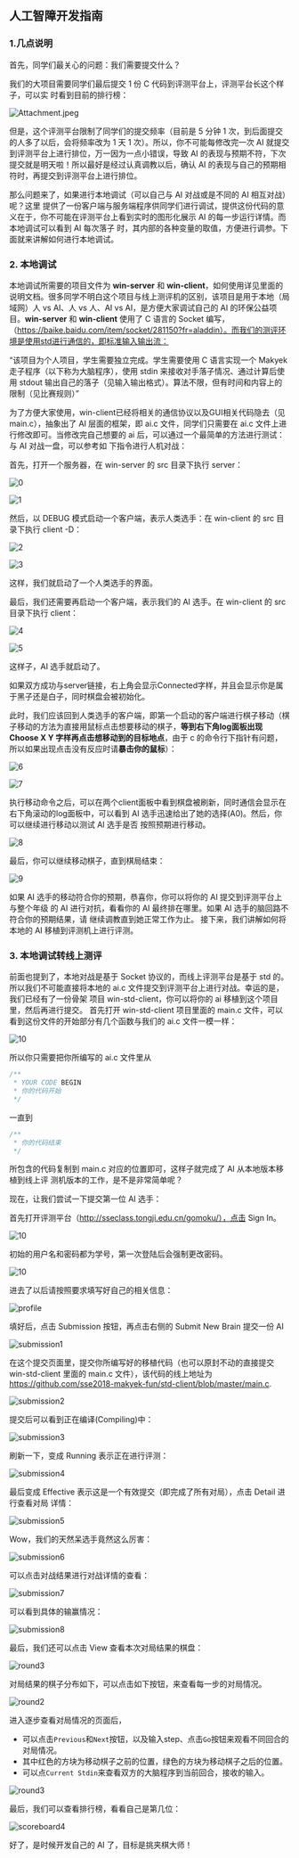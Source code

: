## 人工智障开发指南

### 1.几点说明

首先，同学们最关心的问题：我们需要提交什么？

我们的大项目需要同学们最后提交 1 份 C 代码到评测平台上，评测平台长这个样子，可以实 时看到目前的排行榜：

![Attachment.jpeg](./scoreboard.jpeg)

但是，这个评测平台限制了同学们的提交频率（目前是 5 分钟 1 次，到后面提交的人多了以后，会将频率改为 1 天 1 次）。所以，你不可能每修改完一次 AI 就提交到评测平台上进行排位，万一因为一点小错误，导致 AI 的表现与预期不符，下次提交就是明天啦！所以最好是经过认真调教以后，确认 AI 的表现与自己的预期相符时，再提交到评测平台上进行排位。

那么问题来了，如果进行本地调试（可以自己与 AI 对战或是不同的 AI 相互对战）呢？这里 提供了一份客户端与服务端程序供同学们进行调试，提供这份代码的意义在于，你不可能在评测平台上看到实时的图形化展示 AI 的每一步运行详情。而本地调试可以看到 AI 每次落子 时，其内部的各种变量的取值，方便进行调参。下面就来讲解如何进行本地调试。

### 2. 本地调试

本地调试所需要的项目文件为 **win-server** 和 **win-client**，如何使用详见里面的说明文档。很多同学不明白这个项目与线上测评机的区别，该项目是用于本地（局域网）人 vs AI、人 vs 人、AI vs AI，是方便大家调试自己的 AI 的环保公益项目。**win-server** 和 **win-client** 使用了 C 语言的 Socket 编写，（https://baike.baidu.com/item/socket/281150?fr=aladdin）。而我们的测评环境是使用std进行通信的，即标准输入输出流：

“该项目为个人项目，学生需要独立完成。学生需要使用 C 语言实现一个 Makyek 走子程序（以下称为大脑程序），使用 stdin 来接收对手落子情况、通过计算后使用 stdout 输出自己的落子（见输入输出格式）。算法不限，但有时间和内容上的限制（见比赛规则）”

为了方便大家使用，win-client已经将相关的通信协议以及GUI相关代码隐去（见main.c），抽象出了 AI 层面的框架，即 ai.c 文件，同学们只需要在 ai.c 文件上进行修改即可。当修改完自己想要的 ai 后，可以通过一个最简单的方法进行测试：与 AI 对战一盘，可以参考如 下指令进行人机对战：

首先，打开一个服务器，在 win-server 的 src 目录下执行 server：

![0](0.png)

![1](1.png)

然后，以 DEBUG 模式启动一个客户端，表示人类选手：在 win-client 的 src 目录下执行 client -D： 

![2](2.png)

![3](3.png)

这样，我们就启动了一个人类选手的界面。

最后，我们还需要再启动一个客户端，表示我们的 AI 选手。在 win-client 的 src 目录下执行 client： 

![4](4.png)

![5](5.png)

这样子，AI 选手就启动了。 

如果双方成功与server链接，右上角会显示Connected字样，并且会显示你是属于黑子还是白子，同时棋盘会被初始化。

此时，我们应该回到人类选手的客户端，即第一个启动的客户端进行棋子移动（棋子移动的方法为直接用鼠标点击想要移动的棋子，**等到右下角log面板出现 Choose X Y 字样再点击想移动到的目标地点**，由于 c 的命令行下指针有问题，所以如果出现点击没有反应时请**暴击你的鼠标**）： 

![6](6.png)

![7](7.png)

执行移动命令之后，可以在两个client面板中看到棋盘被刷新，同时通信会显示在右下角滚动的log面板中，可以看到 AI 选手迅速给出了她的选择(A0)。然后，你可以继续进行移动以测试 AI 选手是否 按照预期进行移动。

![8](8.png)

最后，你可以继续移动棋子，直到棋局结束： 

![9](9.png)

如果 AI 选手的移动符合你的预期，恭喜你，你可以将你的 AI 提交到评测平台上与整个年级 的 AI 进行对抗，看看你的 AI 最终排在哪里。如果 AI 选手的脑回路不符合你的预期结果，请 继续调教直到她正常工作为止。 接下来，我们讲解如何将本地的 AI 移植到评测机上进行评测。 

### 3. 本地调试转线上测评

前面也提到了，本地对战是基于 Socket 协议的，而线上评测平台是基于 std 的。所以我们不可能直接将本地的 ai.c 文件提交到评测平台上进行对战。幸运的是，我们已经有了一份骨架 项目 win-std-client，你可以将你的 ai 移植到这个项目里，然后再进行提交。 首先打开 win-std-client 项目里面的 main.c 文件，可以看到这份文件的开始部分有几个函数与我们的 ai.c 文件一模一样： 

![10](10.png)

所以你只需要把你所编写的 ai.c 文件里从

```c
/**
 * YOUR CODE BEGIN
 * 你的代码开始
 */
```

一直到

```c
/**
 * 你的代码结束
 */
```

所包含的代码复制到 main.c 对应的位置即可，这样子就完成了 AI 从本地版本移植到线上评 测机版本的工作，是不是非常简单呢？ 



现在，让我们尝试一下提交第一位 AI 选手：

首先打开评测平台（http://sseclass.tongji.edu.cn/gomoku/），点击 Sign In。

![10](sign_in1.png)

初始的用户名和密码都为学号，第一次登陆后会强制更改密码。

![10](sign_in1.png)

进去了以后请按照要求填写好自己的相关信息：

![profile](profile.png)

填好后，点击 Submission 按钮，再点击右侧的 Submit New Brain 提交一份 AI

![submission1](submission1.png)

在这个提交页面里，提交你所编写好的移植代码（也可以原封不动的直接提交 win-std-client 里面的 main.c 文件），该代码的线上地址为 https://github.com/sse2018-makyek-fun/std-client/blob/master/main.c.

![submission2](submission2.png)

提交后可以看到正在编译(Compiling)中：

![submission3](submission3.png)

刷新一下，变成 Running 表示正在进行评测：

![submission4](submission4.png)

最后变成 Effective 表示这是一个有效提交（即完成了所有对局），点击 Detail 进行查看对局 详情：

![submission5](submission5.png)

Wow，我们的天然呆选手竟然这么厉害：

![submission6](submission6.png)

可以点击对战结果进行对战详情的查看：

![submission7](submission7.png)

可以看到具体的输赢情况：

![submission8](submission8.png)

最后，我们还可以点击 View 查看本次对局结果的棋盘：

![round3](rounds.png)

对局结果的棋子分布如下，可以点击如下按钮，来查看每一步的对局情况。

![round2](round2.png)

进入逐步查看对局情况的页面后，

- 可以点击`Previous`和`Next`按钮，以及输入step、点击`Go`按钮来观看不同回合的对局情况。
- 其中红色的方块为移动棋子之前的位置，绿色的方块为移动棋子之后的位置。
- 可以点`Current Stdin`来查看双方的大脑程序到当前回合，接收的输入。

![round3](round3.png)

最后，我们可以查看排行榜，看看自己是第几位：

![scoreboard4](scoreboard4.png)

好了，是时候开发自己的 AI 了，目标是挑夹棋大师！